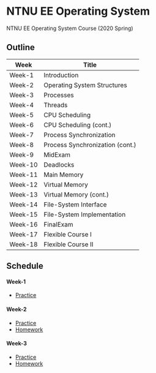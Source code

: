 # NTNU EE Operating System
NTNU EE Operating System Course (2020 Spring)

## Outline 
|Week|Title|
|-|-|
|Week-1|Introduction|
|Week-2|Operating System Structures|
|Week-3|Processes|
|Week-4|Threads|
|Week-5|CPU Scheduling|
|Week-6|CPU Scheduling (cont.)|
|Week-7|Process Synchronization |
|Week-8|Process Synchronization (cont.)|
|Week-9|MidExam|
|Week-10|Deadlocks|
|Week-11|Main Memory|
|Week-12|Virtual Memory|
|Week-13|Virtual Memory (cont.)|
|Week-14|File-System Interface|
|Week-15|File-System Implementation|
|Week-16|FinalExam|
|Week-17|Flexible Course I|
|Week-18|Flexible Course II|

## Schedule
#### Week-1
* [Practice](Week1/PRACTICE1.md)
#### Week-2
* [Practice](Week2/PRACTICE2.md)
* [Homework](Week2/HOMEWORK1.md)
#### Week-3
* [Practice](Week3/PRACTICE3.md)
* [Homework](Week3/HOMEWORK2.md)
